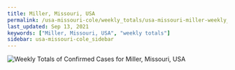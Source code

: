 ```yaml
---
title: Miller, Missouri, USA
permalink: /usa-missouri-cole/weekly_totals/usa-missouri-miller-weekly_totals.html
last_updated: Sep 13, 2021
keywords: ["Miller, Missouri, USA", "weekly totals"]
sidebar: usa-missouri-cole_sidebar
---
```


![Weekly Totals of Confirmed Cases for Miller, Missouri, USA](/covid_tracker/images/graphs/usa-missouri-miller-weekly_totals_graph.png)
